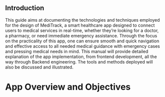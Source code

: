 ## Introduction
This guide aims at documenting the technologies and techniques employed for the design of MediTrack, a smart healthcare app designed to connect users to medical services in real-time, whether they’re looking for a doctor, a pharmacy, or need immediate emergency assistance. Through the focus on the practicality of this app, one can ensure smooth and quick navigation and effective access to all needed medical guidance with emergency cases and pressing medical needs in mind.
This manual will provide detailed explanation of the app implementation, from frontend development, all the way through Backend engineering. The tools and methods deployed will also be discussed and illustrated.

# App Overview and Objectives
